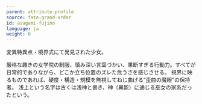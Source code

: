 ```yaml
---
parent: attribute.profile
source: fate-grand-order
id: asagami-fujino
language: ja
weight: 0
---
```


変異特異点・境界式にて発見された少女。

厳格な趣きの女学院の制服、慎み深い言葉づかい、果断すぎる行動力。すべてが日常的でありながら、どこか立ち位置のズレた危うさを感じさせる。
視界に映るものであれば、硬度・構造・規模を無視してねじ曲げる“歪曲の魔眼”の保持者。
浅上という名字は古くは浅神と書き、神（異能）に通じる巫女の家系だったという。
